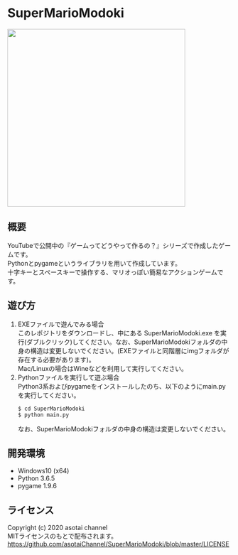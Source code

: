 # SuperMarioModoki
<img src="https://user-images.githubusercontent.com/65722145/83350983-2b3dd980-a37b-11ea-846f-3bf6243bcad4.gif" width="400">  

## 概要
YouTubeで公開中の『ゲームってどうやって作るの？』シリーズで作成したゲームです。  
Pythonとpygameというライブラリを用いて作成しています。  
十字キーとスペースキーで操作する、マリオっぽい簡易なアクションゲームです。

## 遊び方
1. EXEファイルで遊んでみる場合  
    このレポジトリをダウンロードし、中にある SuperMarioModoki.exe を実行(ダブルクリック)してください。なお、SuperMarioModokiフォルダの中身の構造は変更しないでください。(EXEファイルと同階層にimgフォルダが存在する必要があります)。  
    Mac/Linuxの場合はWineなどを利用して実行してください。
2. Pythonファイルを実行して遊ぶ場合  
    Python3系およびpygameをインストールしたのち、以下のようにmain.pyを実行してください。
    ```
    $ cd SuperMarioModoki
    $ python main.py
    ```
    なお、SuperMarioModokiフォルダの中身の構造は変更しないでください。

## 開発環境
- Windows10 (x64)
- Python 3.6.5
- pygame 1.9.6

## ライセンス
Copyright (c) 2020 asotai channel  
MITライセンスのもとで配布されます。
https://github.com/asotaiChannel/SuperMarioModoki/blob/master/LICENSE
